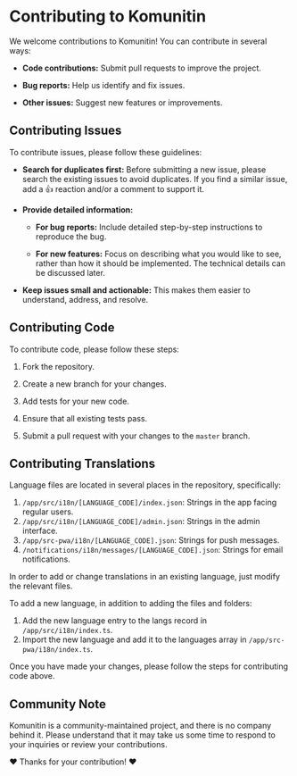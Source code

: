 # Contributing to Komunitin

We welcome contributions to Komunitin! You can contribute in several ways:

* **Code contributions:** Submit pull requests to improve the project.

* **Bug reports:** Help us identify and fix issues.

* **Other issues:** Suggest new features or improvements.

## Contributing Issues

To contribute issues, please follow these guidelines:

* **Search for duplicates first:** Before submitting a new issue, please search the existing issues to avoid duplicates. If you find a similar issue, add a 👍 reaction and/or a comment to support it.

* **Provide detailed information:**

    * **For bug reports:** Include detailed step-by-step instructions to reproduce the bug.

    * **For new features:** Focus on describing what you would like to see, rather than how it should be implemented. The technical details can be discussed later.

* **Keep issues small and actionable:** This makes them easier to understand, address, and resolve.

## Contributing Code

To contribute code, please follow these steps:

1.  Fork the repository.

2.  Create a new branch for your changes.

3.  Add tests for your new code.

4.  Ensure that all existing tests pass.

5.  Submit a pull request with your changes to the `master` branch.

## Contributing Translations

Language files are located in several places in the repository, specifically:

1. `/app/src/i18n/[LANGUAGE_CODE]/index.json`: Strings in the app facing regular users.
2. `/app/src/i18n/[LANGUAGE_CODE]/admin.json`: Strings in the admin interface.
3. `/app/src-pwa/i18n/[LANGUAGE_CODE].json`: Strings for push messages.
4. `/notifications/i18n/messages/[LANGUAGE_CODE].json`: Strings for email notifications.

In order to add or change translations in an existing language, just modify the relevant files.

To add a new language, in addition to adding the files and folders:
1. Add the new language entry to the langs record in `/app/src/i18n/index.ts`.
2. Import the new language and add it to the languages array in `/app/src-pwa/i18n/index.ts`.

Once you have made your changes, please follow the steps for contributing code above.

## Community Note

Komunitin is a community-maintained project, and there is no company behind it. Please understand that it may take us some time to respond to your inquiries or review your contributions.

❤️ Thanks for your contribution! ❤️
